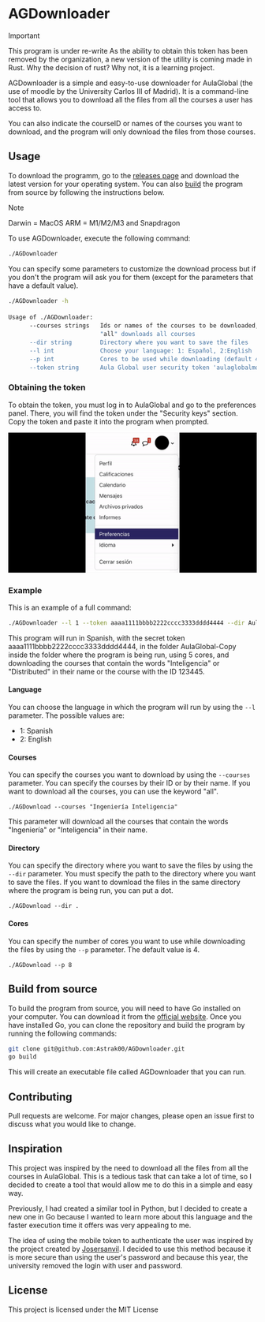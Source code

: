 # AGDownloader

> [!IMPORTANT]
> This program is under re-write
> As the ability to obtain this token has been removed by the organization, a new version of the utility is coming made in Rust. Why the decision of rust? Why not, it is a learning project.

AGDownloader is a simple and easy-to-use downloader for AulaGlobal (the use of moodle by the University Carlos III of Madrid). It is a command-line tool that allows you to download all the files from all the courses a user has access to.

You can also indicate the courseID or names of the courses you want to download, and the program will only download the files from those courses.

## Usage
To download the programm, go to the [releases page](https://github.com/Astrak00/AGDownloader/releases/latest) and download the latest version for your operating system. You can also [build](#build-from-source) the program from source by following the instructions below. 
> [!NOTE]
> Darwin = MacOS
> ARM = M1/M2/M3 and Snapdragon

To use AGDownloader, execute the following command:

```bash
./AGDownloader 
```
You can specify some parameters to customize the download process but if you don't the program will ask you for them (except for the parameters that have a default value).

```bash
./AGDownloader -h

Usage of ./AGDownloader:
      --courses strings   Ids or names of the courses to be downloaded, enclosed in ", separated by spaces. 
                          "all" downloads all courses
      --dir string        Directory where you want to save the files
      --l int             Choose your language: 1: Español, 2:English
      --p int             Cores to be used while downloading (default 4)
      --token string      Aula Global user security token 'aulaglobalmovil'
```

### Obtaining the token

To obtain the token, you must log in to AulaGlobal and go to the preferences panel. There, you will find the token under the "Security keys" section. Copy the token and paste it into the program when prompted.

![Retrieving token](assets/instructions-token.gif)

### Example

This is an example of a full command:

```bash
./AGDownloader --l 1 --token aaaa1111bbbb2222cccc3333dddd4444 --dir AulaGlobal-Copy --p 5 --courses "Inteligencia Distribuidos 123445"
```                           

This program will run in Spanish, with the secret token aaaa1111bbbb2222cccc3333dddd4444, in the folder AulaGlobal-Copy inside the folder where the program is being run, using 5 cores, and downloading the courses that contain the words "Inteligencia" or "Distributed" in their name or the course with the ID 123445.

#### Language

You can choose the language in which the program will run by using the `--l` parameter. The possible values are:
- 1: Spanish
- 2: English

#### Courses

You can specify the courses you want to download by using the `--courses` parameter. You can specify the courses by their ID or by their name. If you want to download all the courses, you can use the keyword "all".

```
./AGDownload --courses "Ingeniería Inteligencia"
```
This parameter will download all the courses that contain the words "Ingeniería" or "Inteligencia" in their name.

#### Directory

You can specify the directory where you want to save the files by using the `--dir` parameter. You must specify the path to the directory where you want to save the files. If you want to download the files in the same directory where the program is being run, you can put a dot.

```
./AGDownload --dir .
```

#### Cores

You can specify the number of cores you want to use while downloading the files by using the `--p` parameter. The default value is 4.

```
./AGDownload --p 8
```





## Build from source

To build the program from source, you will need to have Go installed on your computer. You can download it from the [official website](https://golang.org/). Once you have installed Go, you can clone the repository and build the program by running the following commands:

```bash
git clone git@github.com:Astrak00/AGDownloader.git
go build
```
This will create an executable file called AGDownloader that you can run.


## Contributing
Pull requests are welcome. For major changes, please open an issue first to discuss what you would like to change.


## Inspiration
This project was inspired by the need to download all the files from all the courses in AulaGlobal. This is a tedious task that can take a lot of time, so I decided to create a tool that would allow me to do this in a simple and easy way.

Previously, I had created a similar tool in Python, but I decided to create a new one in Go because I wanted to learn more about this language and the faster execution time it offers was very appealing to me.

The idea of using the mobile token to authenticate the user was inspired by the project created by [Josersanvil](https://github.com/Josersanvil/AulaGlobal-CoursesFiles). I decided to use this method because it is more secure than using the user's password and because this year, the university removed the login with user and password.

## License

This project is licensed under the MIT License

